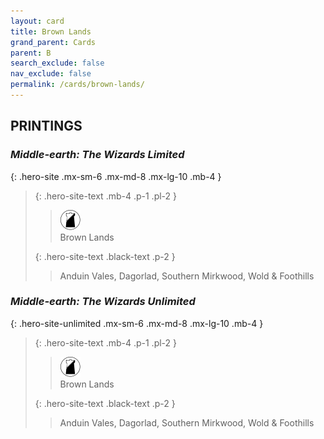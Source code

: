 ```yaml
---
layout: card
title: Brown Lands
grand_parent: Cards
parent: B
search_exclude: false
nav_exclude: false
permalink: /cards/brown-lands/
---
```


## PRINTINGS


### _Middle-earth: The Wizards Limited_

{: .hero-site .mx-sm-6 .mx-md-8 .mx-lg-10 .mb-4 }
> {: .hero-site-text .mb-4 .p-1 .pl-2 }
> > <div class="card-mp"><img src="/assets/images/shadow-land.svg"></div>
> > <div class="character-card-name">Brown Lands</div>
>
> {: .hero-site-text .black-text .p-2 }
> > Anduin Vales, Dagorlad, Southern Mirkwood, Wold & Foothills 
> 

### _Middle-earth: The Wizards Unlimited_

{: .hero-site-unlimited .mx-sm-6 .mx-md-8 .mx-lg-10 .mb-4 }
> {: .hero-site-text .mb-4 .p-1 .pl-2 }
> > <div class="card-mp"><img src="/assets/images/shadow-land.svg"></div>
> > <div class="character-card-name">Brown Lands</div>
>
> {: .hero-site-text .black-text .p-2 }
> > Anduin Vales, Dagorlad, Southern Mirkwood, Wold & Foothills 
> 
